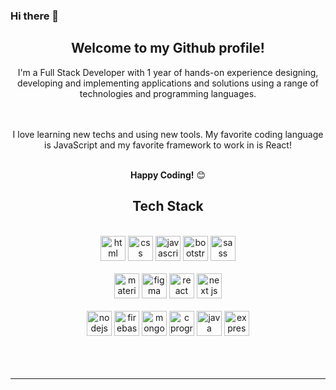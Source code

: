 ### Hi there 👋


<!--
**amnanoc/amnanoc** is a ✨ _special_ ✨ repository because its `README.md` (this file) appears on your GitHub profile.

Here are some ideas to get you started:

- 🔭 I’m currently working on ...
- 🌱 I’m currently learning ...
- 👯 I’m looking to collaborate on ...
- 🤔 I’m looking for help with ...
- 💬 Ask me about ...
- 📫 How to reach me: ...
- 😄 Pronouns: ...
- ⚡ Fun fact: ...
-->

<div align="center">
<h2>Welcome to my Github profile!</h2>

I'm a Full Stack Developer with 1 year of hands-on experience designing, developing and implementing applications and solutions using a range of technologies and programming languages.
    
<br />
  
  
<br />
I love learning new techs and using new tools. My favorite coding language is JavaScript and my favorite framework to work in is React!
<br />
<br />

**Happy Coding!** 😊

</div>

<div align="center">

## Tech Stack

<br />
<a margin="10" href="https://developer.mozilla.org/en-US/docs/Web/HTML" target="_blank"><img margin="10px" height="40" alt="html"></a>
<a margin="10" href="https://developer.mozilla.org/en-US/docs/Web/CSS" target="_blank"><img margin="10px" height="40" alt="css"></a>
<a margin="10" href="https://developer.mozilla.org/en-US/docs/Web/JavaScript" target="_blank"><img margin="10px" height="40" alt="javascript"></a>
<a margin="10" href="https://getbootstrap.com" target="_blank"><img margin="10px" height="40" alt="bootstrap"></a>
<a margin="10" href="https://sass-lang.com" target="_blank"><img margin="10px" height="40" alt="sass"></a>
<br />
<br />
<a margin="10" href="https://mui.com" target="_blank"><img margin="10px" height="40" alt="material ui"></a>
<a margin="10" href="https://figma.com" target="_blank"><img margin="10px" height="40" alt="figma"></a>
<a margin="10" href="https://reactjs.org" target="_blank"><img margin="10px" height="40" alt="react"></a>
<a margin="10" href="https://nextjs.org" target="_blank"><img margin="10px" height="40" alt="next js"></a>
<br />
<br />
<a margin="10" href="https://nodejs.org" target="_blank"><img margin="10px" height="40" alt="nodejs"></a>
<a margin="10" href="https://firebase.google.com" target="_blank"><img margin="10px" height="40" alt="firebase"></a>
<a margin="10" href="https://mongodb.com" target="_blank"><img margin="10px" height="40" alt="mongodb"></a>
<a margin="10" href="https://devdocs.io/c/" target="_blank"><img margin="10px" height="40" alt="c programming"></a>
<a margin="10" href="https://devdocs.io/java/" target="_blank"><img margin="10px" height="40" alt="java programming"></a>
<a margin="10" href="https://expressjs.com" target="_blank"><img margin="10px" height="40" alt="express"></a>
</div>
<br />
<br />

<div align="center">
<br />

---


